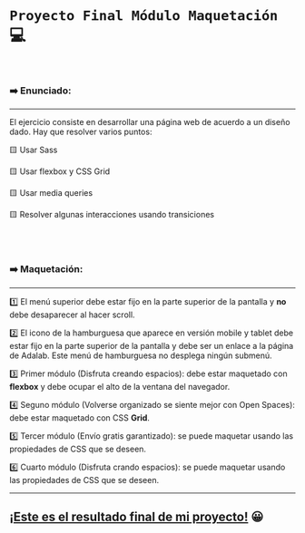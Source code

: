 # **`Proyecto Final Módulo Maquetación`** 💻

<br>

### ➡️ Enunciado:

---

El ejercicio consiste en desarrollar una página web de acuerdo a un diseño dado.
Hay que resolver varios puntos:

🟨 Usar Sass

🟨 Usar flexbox y CSS Grid

🟨 Usar media queries

🟨 Resolver algunas interacciones usando transiciones

<br>
<br>

### ➡️ Maquetación:

---

1️⃣ El menú superior debe estar fijo en la parte superior de la pantalla y **no**
debe desaparecer al hacer scroll.

2️⃣ El icono de la hamburguesa que aparece en versión mobile y tablet debe estar
fijo en la parte superior de la pantalla y debe ser un enlace a la página de
Adalab. Este menú de hamburguesa no desplega ningún submenú.

3️⃣ Primer módulo (Disfruta creando espacios): debe estar maquetado con
**flexbox** y debe ocupar el alto de la ventana del navegador.

4️⃣ Seguno módulo (Volverse organizado se siente mejor con Open Spaces): debe
estar maquetado con CSS **Grid**.

5️⃣ Tercer módulo (Envío gratis garantizado): se puede maquetar usando las
propiedades de CSS que se deseen.

6️⃣ Cuarto módulo (Disfruta crando espacios): se puede maquetar usando las
propiedades de CSS que se deseen. <br>

---

## [¡Este es el resultado final de mi proyecto!](http://beta.adalab.es/modulo-1-evaluacion-final-veroisla/) 😀 <br> <br>
